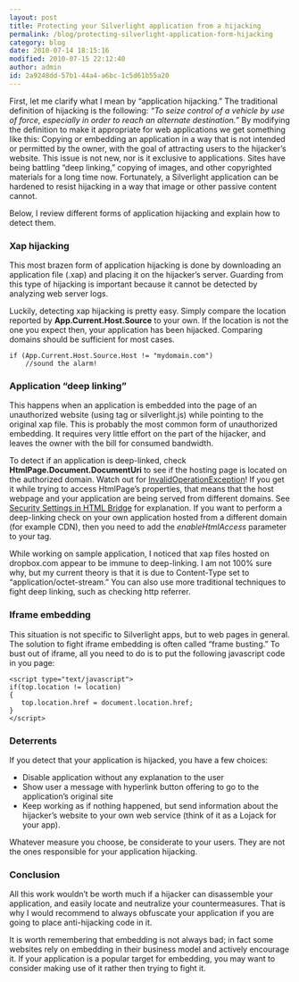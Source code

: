 ```yaml
---
layout: post
title: Protecting your Silverlight application from a hijacking
permalink: /blog/protecting-silverlight-application-form-hijacking
category: blog
date: 2010-07-14 18:15:16
modified: 2010-07-15 22:12:40
author: admin
id: 2a9248dd-57b1-44a4-a6bc-1c5d61b55a20
---
```


First, let me clarify what I mean by “application hijacking.” The traditional definition of hijacking is the following:
*“To seize control of a vehicle by use of force, especially in order to reach an alternate destination.”* By modifying the
definition to make it appropriate for web applications we get something like this: Copying or embedding an application in a way
that is not intended or permitted by the owner, with the goal of attracting users to the hijacker’s website. This issue is
not new, nor is it exclusive to applications. Sites have being battling “deep linking,” copying of images, and other copyrighted
materials for a long time now. Fortunately, a Silverlight application can be hardened to resist hijacking in a way that image
or other passive content cannot.

Below, I review different forms of application hijacking and explain how to detect them.

### Xap hijacking

This most brazen form of application hijacking is done by downloading an application file (.xap) and placing it on the
hijacker’s server. Guarding from this type of hijacking is important because it cannot be detected by analyzing web server logs.

Luckily, detecting xap hijacking is pretty easy. Simply compare the location reported by **App.Current.Host.Source** to your own.
If the location is not the one you expect then, your application has been hijacked. Comparing domains should be sufficient for most cases.

    if (App.Current.Host.Source.Host != "mydomain.com")
        //sound the alarm!
	
### Application “deep linking”

This happens when an application is embedded into the page of an unauthorized website (using <object> tag or silverlight.js) while
pointing to the original xap file. This is probably the most common form of unauthorized embedding. It requires very little effort
on the part of the hijacker, and leaves the owner with the bill for consumed bandwidth.

To detect if an application is deep-linked, check **HtmlPage.Document.DocumentUri** to see if the hosting page is located on the
authorized domain. Watch out for <a href="http://msdn.microsoft.com/en-us/library/2asft85a(v=VS.95).aspx">InvalidOperationException</a>!
If you get it while trying to access HtmlPage’s properties, that means that the host webpage and your application are being served
from different domains. See <a title="Security Settings in HTML Bridge" href="http://msdn.microsoft.com/en-us/library/cc645023(v=VS.95).aspx">
Security Settings in HTML Bridge</a> for explanation. If you want to perform a deep-linking check on your own application hosted from
a different domain (for example CDN), then you need to add the *enableHtmlAccess* parameter to your <object> tag.

While working on sample application, I noticed that xap files hosted on dropbox.com appear to be immune to deep-linking.
I am not 100% sure why, but my current theory is that it is due to Content-Type set to “application/octet-stream.” You can also
use more traditional techniques to fight deep linking, such as checking http referrer.

### Iframe embedding

This situation is not specific to Silverlight apps, but to web pages in general. The solution to fight iframe embedding is often
called “frame busting.” To bust out of iframe, all you need to do is to put the following javascript code in you page:

    <script type="text/javascript">
    if(top.location != location)
    {
       top.location.href = document.location.href;
    }
    </script>

### Deterrents

If you detect that your application is hijacked, you have a few choices:

* Disable application without any explanation to the user
* Show user a message with hyperlink button offering to go to the application’s original site
* Keep working as if nothing happened, but send information about the hijacker’s website to your own web service
  (think of it as a Lojack for your app).

Whatever measure you choose, be considerate to your users. They are not the ones responsible for your application hijacking.

### Conclusion

All this work wouldn’t be worth much if a hijacker can disassemble your application, and easily locate and neutralize
your countermeasures. That is why I would recommend to always obfuscate your application if you are going to place
anti-hijacking code in it.

It is worth remembering that embedding is not always bad; in fact some websites rely on embedding in their business
model and actively encourage it. If your application is a popular target for embedding, you may want to consider
making use of it rather then trying to fight it.
